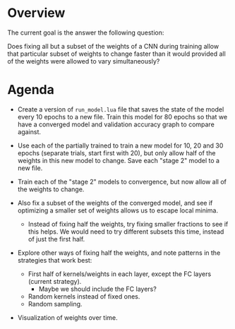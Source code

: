 # Overview

The current goal is the answer the following question:

Does fixing all but a subset of the weights of a CNN during training allow that
particular subset of weights to change faster than it would provided all of the
weights were allowed to vary simultaneously?

# Agenda

- Create a version of `run_model.lua` file that saves the state of the model
every 10 epochs to a new file. Train this model for 80 epochs so that we have a
converged model and validation accuracy graph to compare against.
- Use each of the partially trained to train a new model for 10, 20 and 30
epochs (separate trials, start first with 20), but only allow half of the
weights in this new model to change. Save each "stage 2" model to a new file.
- Train each of the "stage 2" models to convergence, but now allow all of the
weights to change.
- Also fix a subset of the weights of the converged model, and see if
optimizing a smaller set of weights allows us to escape local minima.
  - Instead of fixing half the weights, try fixing smaller fractions to see if
  this helps. We would need to try different subsets this time, instead of just
  the first half.

- Explore other ways of fixing half the weights, and note patterns in the
strategies that work best:
  - First half of kernels/weights in each layer, except the FC layers (current
  strategy).
    - Maybe we should include the FC layers?
  - Random kernels instead of fixed ones.
  - Random sampling.

- Visualization of weights over time.
